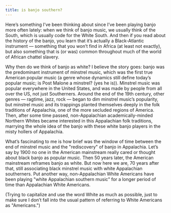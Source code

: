 ```yaml
---
title: is banjo southern?
---
```


Here’s something I’ve been thinking about since I’ve been playing banjo more often lately: when we think of banjo music, we usually think of the South, which is usually code for the White South. And then if you read about the history of the banjo, you learn that it’s actually a Black-Atlantic instrument — something that you won’t find in Africa (at least not exactly), but also something that is (or was) common throughout much of the world of African chattel slavery.

Why then do we think of banjo as white? I believe the story goes: banjo was the predominant instrument of minstrel music, which was the first true American popular music (a genre whose dynamics still define today’s popular music; is Post Malone a minstrel? (yes he is)). Minstrel music was popular everywhere in the United States, and was made by people from all over the US, not just Southerners. Around the end of the 19th century, other genres — ragtime, jazz, rock — began to dim minstrel music’s popularity, but minstrel music and its trappings planted themselves deeply in the folk traditions of Appalachia, one of the more secluded regions of America. Then, after some time passed, non-Appalachian academically-minded Northern Whites became interested in this Appalachian folk traditions, marrying the whole idea of the banjo with these white banjo players in the misty hollers of Appalachia.

What’s fascinating to me is how brief was the window of time between the end of minstrel music and the "rediscovery" of banjo in Appalachia. Let’s say by 1900 no one in the American mainstream really cared or thought about black banjo as popular music. Then 50 years later, the American mainstream reframes banjo as white. But now here we are, 70 years after that, still associating black minstrel music with white Appalachian southerners. Put another way, non-Appalachian White Americans have been playing "white Appalachian southern music" for a longer period of time than Appalachian White Americans.

(Trying to capitalize and use the word White as much as possible, just to make sure I don’t fall into the usual pattern of referring to White Americans as "Americans.")